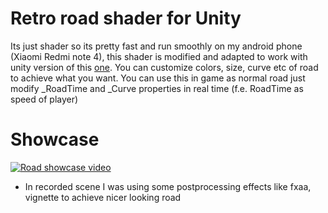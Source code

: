 # Retro road shader for Unity
Its just shader so its pretty fast and run smoothly on my android phone (Xiaomi Redmi note 4), this shader is modified and adapted to work with unity version of this [one](https://www.shadertoy.com/view/XtlGW4).
You can customize colors, size, curve etc of road to achieve what you want. You can use this in game as normal road just modify _RoadTime and _Curve properties in real time (f.e. RoadTime as speed of player)
# Showcase

[![Road showcase video](http://img.youtube.com/vi/TtiMAFgrGPA/0.jpg)](https://www.youtube.com/watch?v=TtiMAFgrGPA)

- In recorded scene I was using some postprocessing effects like fxaa, vignette to achieve nicer looking road
 
